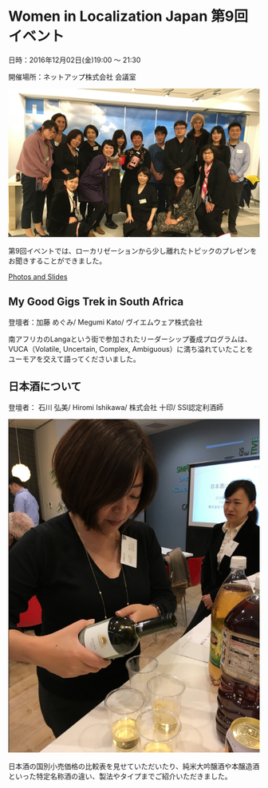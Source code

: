 # Women in Localization Japan 第9回イベント

日時：2016年12月02日(金)19:00 ～ 21:30

開催場所：ネットアップ株式会社 会議室

![image](./img/09_01.jpg)

第9回イベントでは、ローカリゼーションから少し離れたトピックのプレゼンをお聞きすることができました。

[Photos and Slides](https://drive.google.com/drive/folders/0Bw-Ig8iKIc_JLVZSUVN0RGRCOHM)

## My Good Gigs Trek in South Africa
登壇者：加藤 めぐみ/ Megumi Kato/ ヴイエムウェア株式会社

南アフリカのLangaという街で参加されたリーダーシップ養成プログラムは、VUCA（Volatile, Uncertain, Complex, Ambiguous）に満ち溢れていたことをユーモアを交えて語ってくださいました。


## 日本酒について

登壇者： 石川 弘美/ Hiromi Ishikawa/ 株式会社 十印/ SSI認定利酒師

![image](./img/09_02.png)

日本酒の国別小売価格の比較表を見せていただいたり、純米大吟醸酒や本醸造酒といった特定名称酒の違い、製法やタイプまでご紹介いただきました。
